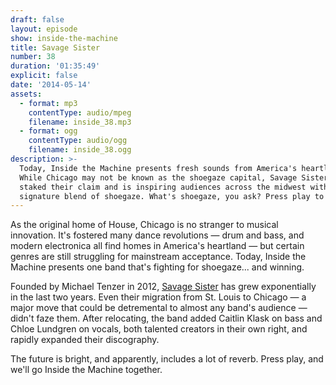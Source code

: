 ```yaml
---
draft: false
layout: episode
show: inside-the-machine
title: Savage Sister
number: 38
duration: '01:35:49'
explicit: false
date: '2014-05-14'
assets:
  - format: mp3
    contentType: audio/mpeg
    filename: inside_38.mp3
  - format: ogg
    contentType: audio/ogg
    filename: inside_38.ogg
description: >-
  Today, Inside the Machine presents fresh sounds from America's heartland.
  While Chicago may not be known as the shoegaze capital, Savage Sister has
  staked their claim and is inspiring audiences across the midwest with their
  signature blend of shoegaze. What's shoegaze, you ask? Press play to find out.
---
```

As the original home of House, Chicago is no stranger to musical innovation. It's fostered many dance revolutions &mdash; drum and bass, and modern electronica all find homes in America's heartland &mdash; but certain genres are still struggling for mainstream acceptance. Today, Inside the Machine presents one band that's fighting for shoegaze... and winning.

Founded by Michael Tenzer in 2012, [Savage Sister](http://facebook.com/savagesisterband) has grew exponentially in the last two years. Even their migration from St. Louis to Chicago &mdash; a major move that could be detremental to almost any band's audience &mdash; didn't faze them. After relocating, the band added Caitlin Klask on bass and Chloe Lundgren on vocals, both talented creators in their own right, and rapidly expanded their discography.

The future is bright, and apparently, includes a lot of reverb. Press play, and we'll go Inside the Machine together.